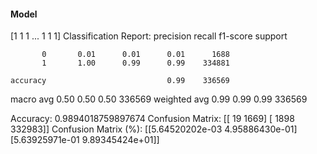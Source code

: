 #### Model
[1 1 1 ... 1 1 1]
Classification Report:
              precision    recall  f1-score   support

           0       0.01      0.01      0.01      1688
           1       1.00      0.99      0.99    334881

    accuracy                           0.99    336569
   macro avg       0.50      0.50      0.50    336569
weighted avg       0.99      0.99      0.99    336569

Accuracy: 0.9894018759897674
Confusion Matrix:
[[    19   1669]
 [  1898 332983]]
Confusion Matrix (%):
[[5.64520202e-03 4.95886430e-01]
 [5.63925971e-01 9.89345424e+01]]
